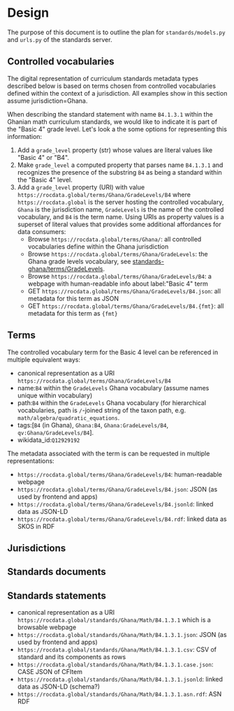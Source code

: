Design
======
The purpose of this document is to outline the plan for `standards/models.py`
and `urls.py` of the standards server.


Controlled vocabularies
-----------------------
The digital representation of curriculum standards metadata types described below 
is based on terms chosen from controlled vocabularies defined within the context
of a jurisdiction. All examples show in this section assume jurisdiction=Ghana.

When describing the standard statement with name `B4.1.3.1` within the Ghanian
math curriculum standards, we would like to indicate it is part of the "Basic 4"
grade level. Let's look a the some options for representing this information:

1. Add a `grade_level` property (str) whose values are literal values like "Basic 4" or "B4".
2. Make `grade_level` a computed property that parses name `B4.1.3.1` and recognizes
   the presence of the substring `B4` as being a standard within the "Basic 4" level.
3. Add a `grade_level` property (URI) with value `https://rocdata.global/terms/Ghana/GradeLevels/B4`
   where `https://rocdata.global` is the server hosting the controlled vocabulary,
   `Ghana` is the jurisdiction name, `GradeLevels` is the name of the controlled vocabulary,
   and `B4` is the term name. Using URIs as property values is a superset of
   literal values that provides some additional affordances for data consumers:
    - Browse `https://rocdata.global/terms/Ghana/`: all controlled vocabularies define within the Ghana jurisdiction
    - Browse `https://rocdata.global/terms/Ghana/GradeLevels`: the Ghana grade levels vocabulary, see [standards-ghana/terms/GradeLevels](https://github.com/rocdata/standards-ghana/blob/main/terms/GradeLevels.yml).
    - Browse `https://rocdata.global/terms/Ghana/GradeLevels/B4`: a webpage with human-readable info about label:"Basic 4" term
    - GET `https://rocdata.global/terms/Ghana/GradeLevels/B4.json`: all metadata for this term as JSON
    - GET `https://rocdata.global/terms/Ghana/GradeLevels/B4.{fmt}`: all metadata for this term as `{fmt}`


Terms
-----
The controlled vocabulary term for the Basic 4 level can be referenced in multiple
equivalent ways:

 - canonical representation as a URI `https://rocdata.global/terms/Ghana/GradeLevels/B4`
 - name:`B4` within the `GradeLevels` Ghana vocabulary (assume names unique within vocabulary)
 - path:`B4` within the `GradeLevels` Ghana vocabulary (for hierarchical vocabularies,
   path is `/`-joined string of the taxon path, e.g. `math/algebra/quadratic_equations`.
 - tags:[`B4` (in Ghana), `Ghana:B4`, `Ghana:GradeLevels/B4`, `qv:Ghana/GradeLevels/B4`].
 - wikidata_id:`Q12929192`


The metadata associated with the term is can be requested in multiple representations:

 - `https://rocdata.global/terms/Ghana/GradeLevels/B4`: human-readable webpage
 - `https://rocdata.global/terms/Ghana/GradeLevels/B4.json`: JSON (as used by frontend and apps)
 - `https://rocdata.global/terms/Ghana/GradeLevels/B4.jsonld`: linked data as JSON-LD
 - `https://rocdata.global/terms/Ghana/GradeLevels/B4.rdf`: linked data as SKOS in RDF



Jurisdictions
-------------




Standards documents
-------------------



Standards statements
--------------------

 - canonical representation as a URI `https://rocdata.global/standards/Ghana/Math/B4.1.3.1`
   which is a browsable webpage
 - `https://rocdata.global/standards/Ghana/Math/B4.1.3.1.json`: JSON (as used by frontend and apps)
 - `https://rocdata.global/standards/Ghana/Math/B4.1.3.1.csv`: CSV of standard and its components as rows
 - `https://rocdata.global/standards/Ghana/Math/B4.1.3.1.case.json`: CASE JSON of CFItem
 - `https://rocdata.global/standards/Ghana/Math/B4.1.3.1.jsonld`: linked data as JSON-LD (schema?)
 - `https://rocdata.global/standards/Ghana/Math/B4.1.3.1.asn.rdf`: ASN RDF

